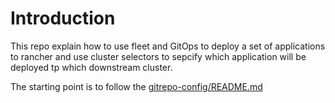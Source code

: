 
# Introduction

This repo explain how to use fleet and GitOps to deploy a set of applications to rancher and use cluster selectors to sepcify which application will be deployed tp which downstream cluster.

The starting point is to follow the [gitrepo-config/README.md](gitrepo-config/README.md)